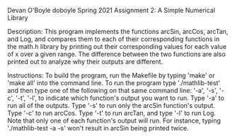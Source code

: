 Devan O'Boyle
doboyle
Spring 2021
Assignment 2: A Simple Numerical Library

Description: This program implements the functions arcSin, arcCos, arcTan, and Log, and compares them to
each of their corresponding functions in the math.h library by printing out their corresponding values for
each value of x over a given range. The difference between the two functions are also printed out to analyze
why their outputs are different.

Instructions: To build the program, run the Makefile by typing 'make' or 'make all' into the command line.
To run the program type './mathlib-test' and then type one of the following on that same command line: '-a', '-s',
'-c', '-t', '-l', to indicate which function's output you want to run. Type '-a' to run all of the outputs. 
Type '-s' to run only the arcSin function's output. Type '-c' to run arcCos. Type '-t' to run arcTan, and type 
'-l' to run Log. Note that only one of each function's output will run. For instance, typing './mathlib-test -a -s'
won't result in arcSin being printed twice.
